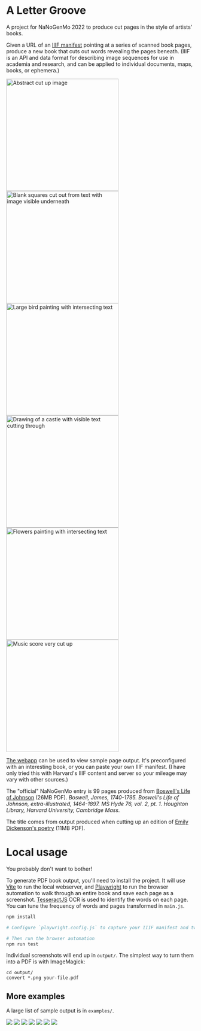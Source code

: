 # A Letter Groove

A project for NaNoGenMo 2022 to produce cut pages in the style of artists' books.

Given a URL of an <a href="https://iiif.io/get-started/how-iiif-works/">IIIF manifest</a> pointing at a series of scanned book pages, produce a new book that cuts out words revealing the pages beneath. (IIIF is an API and data format for describing image sequences for use in academia and research, and can be applied to individual documents, maps, books, or ephemera.)

[<img src="examples/screenshot-16.png" alt="Abstract cut up image" width="300">](examples/screenshot-16.png) [<img src="examples/dickenson1.png" alt="Blank squares cut out from text with image visible underneath" width="300">](examples/dickenson1.png) [<img src="examples/menagerie1.png" alt="Large bird painting with intersecting text" width="300">](examples/menagerie1.png) [<img src="examples/the-life-of-samuel-johnson-6.png" alt="Drawing of a castle with visible text cutting through" width="300">](examples/the-life-of-samuel-johnson-6.png) [<img src="examples/flowers1.png" alt="Flowers painting with intersecting text" width="300">](examples/flowers1.png) [<img src="examples/music2.png" alt="Music score very cut up" width="300">](examples/music2.png)


[The webapp](https://lizadaly.github.io/a-letter-groove/) can be used to view sample page output. It's preconfigured with an interesting book, or you can paste your own IIIF manifest. (I have only tried this with Harvard's IIIF content and server so your mileage may vary with other sources.)

The "official" NaNoGenMo entry is 99 pages produced from [Boswell's Life of Johnson](https://lizadaly.com/projects/a-letter-groove/boswells-life-of-johnson-sm.pdf) (26MB PDF). <i>Boswell, James, 1740-1795. Boswell's Life of Johnson, extra-illustrated, 1464-1897. MS Hyde 76, vol. 2, pt. 1. Houghton Library, Harvard University, Cambridge Mass.</i>


The title comes from output produced when cutting up an edition of [Emily Dickenson's poetry](https://lizadaly.com/projects/a-letter-groove/emily-dickenson-poems-sm.pdf) (11MB PDF).

# Local usage

You probably don't want to bother!

To generate PDF book output, you'll need to install the project. It will use [Vite](https://vitejs.dev/) to run the local webserver, and [Playwright](https://playwright.dev/) to run the browser automation to walk through an entire book and save each page as a screenshot.
[TesseractJS](https://tesseract.projectnaptha.com/) OCR is used to identify the words on each page. You can tune the frequency of words and pages transformed in `main.js`.

```bash
npm install

# Configure `playwright.config.js` to capture your IIIF manifest and tweak the PDF output

# Then run the browser automation
npm run test
```

Individual screenshots will end up in `output/`. The simplest way to turn them into a PDF is with ImageMagick:

```
cd output/
convert *.png your-file.pdf
```

## More examples

A large list of sample output is in `examples/`.

[<img src="examples/the-life-of-samuel-johnson-5.png">](examples/the-life-of-samuel-johnson-5.png)
[<img src="examples/lettie2.png">](examples/lettie2.png)
[<img src="examples/owl.png">](examples/owl.png)
[<img src="examples/screenshot-4.png">](examples/screenshot-4.png)
[<img src="examples/the-life-of-samuel-johnson-5.png">](examples/the-life-of-samuel-johnson-4.png)
[<img src="examples/lettie2.png">](examples/lettie2.png)
[<img src="examples/the-life-of-samuel-johnson-3.png">](examples/the-life-of-samuel-johnson-3.png)

